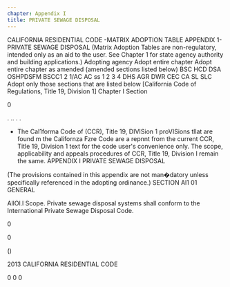 ```yaml
---
chapter: Appendix I
title: PRIVATE SEWAGE DISPOSAL
---
```


CALIFORNIA RESIDENTIAL CODE -MATRIX ADOPTION TABLE APPENDIX 1-PRIVATE SEWAGE DISPOSAL
(Matrix Adoption Tables are non-regulatory, intended only as an aid to the user. See Chapter 1 for state agency authority and building applications.)
Adopting agency Adopt entire chapter Adopt entire chapter as amended (amended sections listed below)  BSC  HCD DSA OSHPDSFM BSCC1 2 1/AC AC ss 1 2 3 4  DHS AGR DWR CEC  CA  SL  SLC
Adopt only those sections that are listed below
[California Code of Regulations, Title 19, Division 1]
Chapter I Section

0

. 	.. . .
* 	The Cal1forma Code of (CCR), Title 19, DIVISion 1 proVISions tllat are found m the Californza Fzre Code are a repnnt from the current CCR, Title 19, Division 1 text for the code user's convenience only. The scope, applicability and appeals procedures of CCR, Title 19, Division I remain the same.
APPENDIX I
PRIVATE SEWAGE DISPOSAL

(The provisions contained in this appendix are not man�datory unless specifically referenced in the adopting ordinance.)
SECTION Al1 01
GENERAL

AllOl.l Scope. Private sewage disposal systems shall conform to the International Private Sewage Disposal Code.











0

0

()



2013 CALIFORNIA RESIDENTIAL CODE

0
0
0


